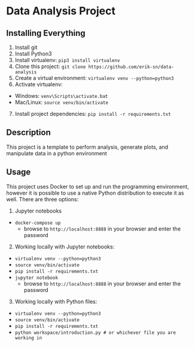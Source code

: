 # Data Analysis Project

## Installing Everything

1. Install git
2. Install Python3
3. Install virtualenv: `pip3 install virtualenv`
4. Clone this project: `git clone https://github.com/erik-sn/data-analysis`
5. Create a virtual environment: `virtualenv venv --python=python3`
6. Activate virtualenv:
  - Windows: `venv\Scripts\activate.bat`
  - Mac/Linux: `source venv/bin/activate`
7. Install project dependencies: `pip install -r requirements.txt`

## Description

This project is a template to perform analysis, generate plots, and manipulate data
in a python environment

## Usage

This project uses Docker to set up and run the programming environment, however it is possible
to use a native Python distribution to execute it as well. There are three options:

1. Jupyter notebooks
  - `docker-compose up`
    - browse to `http://localhost:8888` in your browser and enter the password
2. Working locally with Jupyter notebooks:
- `virtualenv venv --python=python3`
- `source venv/bin/activate`
- `pip install -r requirements.txt`
- `jupyter notebook`
  - browse to `http://localhost:8888` in your browser and enter the password
3. Working locally with Python files:
- `virtualenv venv --python=python3`
- `source venv/bin/activate`
- `pip install -r requirements.txt`
- `python workspace/introduction.py # or whichever file you are working in`
